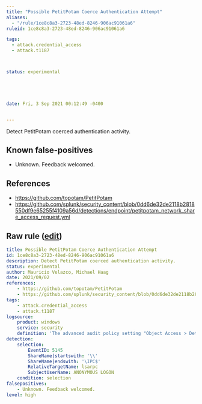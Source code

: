 ```yaml
---
title: "Possible PetitPotam Coerce Authentication Attempt"
aliases:
  - "/rule/1ce8c8a3-2723-48ed-8246-906ac91061a6"
ruleid: 1ce8c8a3-2723-48ed-8246-906ac91061a6

tags:
  - attack.credential_access
  - attack.t1187



status: experimental





date: Fri, 3 Sep 2021 00:12:49 -0400


---
```


Detect PetitPotam coerced authentication activity.

<!--more-->


## Known false-positives

* Unknown. Feedback welcomed.



## References

* https://github.com/topotam/PetitPotam
* https://github.com/splunk/security_content/blob/0dd6de32de2118b2818550df9e65255f4109a56d/detections/endpoint/petitpotam_network_share_access_request.yml


## Raw rule ([edit](https://github.com/SigmaHQ/sigma/edit/master/rules/windows/builtin/security/win_petitpotam_network_share.yml))
```yaml
title: Possible PetitPotam Coerce Authentication Attempt
id: 1ce8c8a3-2723-48ed-8246-906ac91061a6
description: Detect PetitPotam coerced authentication activity.
status: experimental
author: Mauricio Velazco, Michael Haag
date: 2021/09/02
references:
    - https://github.com/topotam/PetitPotam
    - https://github.com/splunk/security_content/blob/0dd6de32de2118b2818550df9e65255f4109a56d/detections/endpoint/petitpotam_network_share_access_request.yml
tags:
    - attack.credential_access
    - attack.t1187
logsource:
    product: windows
    service: security
    definition: 'The advanced audit policy setting "Object Access > Detailed File Share" must be configured for Success/Failure'
detection:
    selection:
        EventID: 5145
        ShareName|startswith: '\\'
        ShareName|endswith: '\IPC$'
        RelativeTargetName: lsarpc
        SubjectUserName: ANONYMOUS LOGON
    condition: selection
falsepositives:
    - Unknown. Feedback welcomed.
level: high

```
